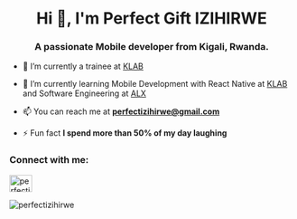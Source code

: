 <h1 align="center">Hi 👋, I'm Perfect Gift IZIHIRWE</h1>
<h3 align="center">A passionate Mobile developer from Kigali, Rwanda.</h3>

- 🔭 I’m currently a trainee at [KLAB](https://www.klab.rw/)

- 🌱 I’m currently learning Mobile Development with React Native at [KLAB](https://www.klab.rw/) and Software Engineering at [ALX](https://www.alxafrica.com/software-engineering-2022?gclid=CjwKCAjwquWVBhBrEiwAt1KmwmHgYbBDrbQqckjhMMOAs_KKa04B_aS3zcP37wfwTGe-0_vWxitDRBoC80cQAvD_BwE)

- 📫 You can reach me at **perfectizihirwe@gmail.com**

- ⚡ Fun fact **I spend more than 50% of my day laughing**

<h3 align="left">Connect with me:</h3>
<p align="left">
<a href="https://linkedin.com/in/perfectizihirwe" target="blank"><img align="center" src="https://raw.githubusercontent.com/rahuldkjain/github-profile-readme-generator/master/src/images/icons/Social/linked-in-alt.svg" alt="perfectizihirwe" height="30" width="40" /></a>
</p>

<p><img align="center" src="https://github-readme-stats.vercel.app/api/top-langs?username=perfectizihirwe&show_icons=true&locale=en&hide=C,shell&theme=radical" alt="perfectizihirwe" /></p>


